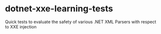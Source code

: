 # dotnet-xxe-learning-tests
Quick tests to evaluate the safety of various .NET XML Parsers with respect to XXE injection
